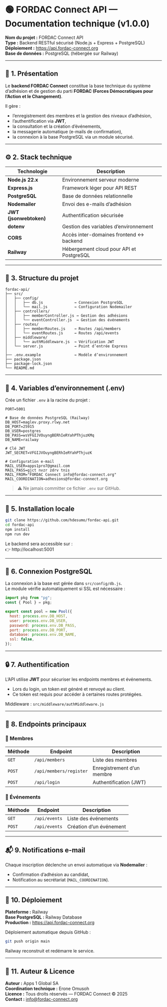 # 🟢 FORDAC Connect API — Documentation technique (v1.0.0)

**Nom du projet :** FORDAC Connect API  
**Type :** Backend RESTful sécurisé (Node.js + Express + PostgreSQL)  
**Déploiement :** https://api.fordac-connect.org  
**Base de données :** PostgreSQL (hébergée sur Railway)

---

## 🧱 1. Présentation

Le **backend FORDAC Connect** constitue la base technique du système d’adhésion et de gestion du parti **FORDAC (Forces Démocratiques pour l’Action et le Changement)**.

Il gère :
- l’enregistrement des membres et la gestion des niveaux d’adhésion,  
- l’authentification via **JWT**,  
- la consultation et la création d’événements,  
- la messagerie automatique (e-mails de confirmation),  
- la connexion à la base PostgreSQL via un module sécurisé.

---

## ⚙️ 2. Stack technique

| Technologie | Description |
|--------------|-------------|
| **Node.js 22.x** | Environnement serveur moderne |
| **Express.js** | Framework léger pour API REST |
| **PostgreSQL** | Base de données relationnelle |
| **Nodemailer** | Envoi des e-mails d’adhésion |
| **JWT (jsonwebtoken)** | Authentification sécurisée |
| **dotenv** | Gestion des variables d’environnement |
| **CORS** | Accès inter-domaines frontend ↔ backend |
| **Railway** | Hébergement cloud pour API et PostgreSQL |

---

## 📁 3. Structure du projet

```
fordac-api/
├── src/
│   ├── config/
│   │   ├── db.js              → Connexion PostgreSQL
│   │   └── mail.js            → Configuration Nodemailer
│   ├── controllers/
│   │   ├── memberController.js → Gestion des adhésions
│   │   └── eventController.js  → Gestion des événements
│   ├── routes/
│   │   ├── memberRoutes.js    → Routes /api/members
│   │   └── eventRoutes.js     → Routes /api/events
│   ├── middleware/
│   │   └── authMiddleware.js  → Vérification JWT
│   └── server.js              → Point d’entrée Express
│
├── .env.example               → Modèle d’environnement
├── package.json
├── package-lock.json
└── README.md
```

---

## 🔐 4. Variables d’environnement (.env)

Crée un fichier `.env` à la racine du projet :

```
PORT=5001

# Base de données PostgreSQL (Railway)
DB_HOST=maglev.proxy.rlwy.net
DB_PORT=25915
DB_USER=postgres
DB_PASS=wsVFGIJVOuyngBERhIeRYahPThjuzKMq
DB_NAME=railway

# Clé JWT
JWT_SECRET=VFGIJVOuyngBERhIeRYahPThjuzK

# Configuration e-mail
MAIL_USER=apps1pro7@gmail.com
MAIL_PASS=gjct nvzr zdrv tnis
MAIL_FROM="FORDAC Connect info@fordac-connect.org"
MAIL_COORDINATION=adhesions@fordac-connect.org
```

> ⚠️ Ne jamais committer ce fichier `.env` sur GitHub.

---

## 🧩 5. Installation locale

```bash
git clone https://github.com/hdesumo/fordac-api.git
cd fordac-api
npm install
npm run dev
```

Le backend sera accessible sur :  
👉 http://localhost:5001

---

## 🧠 6. Connexion PostgreSQL

La connexion à la base est gérée dans `src/config/db.js`.  
Le module vérifie automatiquement si SSL est nécessaire :

```js
import pkg from "pg";
const { Pool } = pkg;

export const pool = new Pool({
  host: process.env.DB_HOST,
  user: process.env.DB_USER,
  password: process.env.DB_PASS,
  port: process.env.DB_PORT,
  database: process.env.DB_NAME,
  ssl: false,
});
```

---

## 🔒 7. Authentification

L’API utilise **JWT** pour sécuriser les endpoints membres et événements.  
- Lors du login, un token est généré et renvoyé au client.  
- Ce token est requis pour accéder à certaines routes protégées.

Middleware : `src/middleware/authMiddleware.js`

---

## 📡 8. Endpoints principaux

### 👤 Membres

| Méthode | Endpoint | Description |
|----------|-----------|-------------|
| `GET` | `/api/members` | Liste des membres |
| `POST` | `/api/members/register` | Enregistrement d’un membre |
| `POST` | `/api/login` | Authentification (JWT) |

### 📅 Événements

| Méthode | Endpoint | Description |
|----------|-----------|-------------|
| `GET` | `/api/events` | Liste des événements |
| `POST` | `/api/events` | Création d’un événement |

---

## 📬 9. Notifications e-mail

Chaque inscription déclenche un envoi automatique via **Nodemailer** :
- Confirmation d’adhésion au candidat,  
- Notification au secrétariat (`MAIL_COORDINATION`).

---

## 🚀 10. Déploiement

**Plateforme :** Railway  
**Base PostgreSQL :** Railway Database  
**Production :** https://api.fordac-connect.org

Déploiement automatique depuis GitHub :
```bash
git push origin main
```

Railway reconstruit et redémarre le service.

---

## 🧾 11. Auteur & Licence

**Auteur :** Apps 1 Global SA  
**Coordination technique :** Erone Omusoh  
**Licence :** Tous droits réservés — FORDAC Connect © 2025  
**Contact :** info@fordac-connect.org
